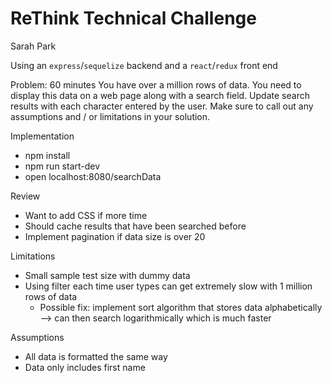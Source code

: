 # ReThink Technical Challenge

Sarah Park

Using an `express`/`sequelize` backend and a `react`/`redux` front end

Problem: 60 minutes
You have over a million rows of data. You need to display this data on a web page along with a search field. Update search results with each character entered by the user. Make sure to call out any assumptions and / or limitations in your solution.

Implementation

* npm install
* npm run start-dev
* open localhost:8080/searchData

Review

* Want to add CSS if more time
* Should cache results that have been searched before
* Implement pagination if data size is over 20

Limitations

* Small sample test size with dummy data
* Using filter each time user types can get extremely slow with 1 million rows of data
  * Possible fix: implement sort algorithm that stores data alphabetically --> can then search logarithmically which is much faster

Assumptions

* All data is formatted the same way
* Data only includes first name
